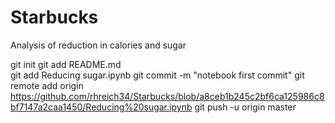 # Starbucks
Analysis of reduction in calories and sugar

git init
git add README.md  
git add Reducing sugar.ipynb
git commit -m "notebook first commit" 
git remote add origin https://github.com/rhreich34/Starbucks/blob/a8ceb1b245c2bf6ca125986c8bf7147a2caa1450/Reducing%20sugar.ipynb
git push -u origin master 
